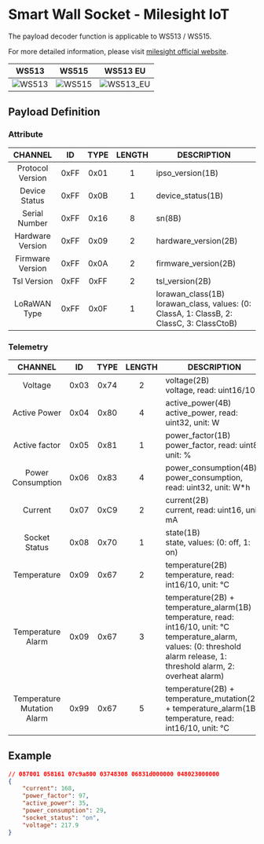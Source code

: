 # Smart Wall Socket - Milesight IoT

The payload decoder function is applicable to WS513 / WS515.

For more detailed information, please visit [milesight official website](https://wwww.milesight.com).

|        WS513        |        WS515        |         WS513 EU          |
| :-----------------: | :-----------------: | :-----------------------: |
| ![WS513](WS513.png) | ![WS515](WS515.png) | ![WS513_EU](WS513_EU.png) |

## Payload Definition

### Attribute

|     CHANNEL      |  ID  | TYPE | LENGTH | DESCRIPTION                                                                                   |
| :--------------: | :--: | :--: | :----: | --------------------------------------------------------------------------------------------- |
| Protocol Version | 0xFF | 0x01 |   1    | ipso_version(1B)                                                                              |
|  Device Status   | 0xFF | 0x0B |   1    | device_status(1B)                                                                             |
|  Serial Number   | 0xFF | 0x16 |   8    | sn(8B)                                                                                        |
| Hardware Version | 0xFF | 0x09 |   2    | hardware_version(2B)                                                                          |
| Firmware Version | 0xFF | 0x0A |   2    | firmware_version(2B)                                                                          |
|   Tsl Version    | 0xFF | 0xFF |   2    | tsl_version(2B)                                                                               |
|   LoRaWAN Type   | 0xFF | 0x0F |   1    | lorawan_class(1B)<br />lorawan_class, values: (0: ClassA, 1: ClassB, 2: ClassC, 3: ClassCtoB) |

### Telemetry

|          CHANNEL           |  ID  | TYPE | LENGTH | DESCRIPTION                                                                                                                                                                           |
| :------------------------: | :--: | :--: | :----: | ------------------------------------------------------------------------------------------------------------------------------------------------------------------------------------- |
|          Voltage           | 0x03 | 0x74 |   2    | voltage(2B)<br />voltage, read: uint16/10                                                                                                                                             |
|        Active Power        | 0x04 | 0x80 |   4    | active_power(4B)<br />active_power, read: uint32, unit: W                                                                                                                             |
|       Active factor        | 0x05 | 0x81 |   1    | power_factor(1B)<br />power_factor, read: uint8, unit: %                                                                                                                              |
|     Power Consumption      | 0x06 | 0x83 |   4    | power_consumption(4B)<br />power_consumption, read: uint32, unit: W\*h                                                                                                                |
|          Current           | 0x07 | 0xC9 |   2    | current(2B)<br />current, read: uint16, unit: mA                                                                                                                                      |
|       Socket Status        | 0x08 | 0x70 |   1    | state(1B)<br />state, values: (0: off, 1: on)                                                                                                                                         |
|        Temperature         | 0x09 | 0x67 |   2    | temperature(2B)<br />temperature, read: int16/10, unit: ℃                                                                                                                             |
|     Temperature Alarm      | 0x09 | 0x67 |   3    | temperature(2B) + temperature_alarm(1B)<br />temperature, read: int16/10, unit: ℃<br />temperature_alarm, values: (0: threshold alarm release, 1: threshold alarm, 2: overheat alarm) |
| Temperature Mutation Alarm | 0x99 | 0x67 |   5    | temperature(2B) + temperature_mutation(2B) + temperature_alarm(1B)<br />temperature, read: int16/10, unit: ℃                                                                          |

## Example

```json
// 087001 058161 07c9a800 03748308 06831d000000 048023000000
{
    "current": 168,
    "power_factor": 97,
    "active_power": 35,
    "power_consumption": 29,
    "socket_status": "on",
    "voltage": 217.9
}
```
